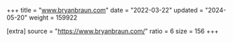 +++
title = "www.bryanbraun.com"
date = "2022-03-22"
updated = "2024-05-20"
weight = 159922

[extra]
source = "https://www.bryanbraun.com/"
ratio = 6
size = 156
+++
